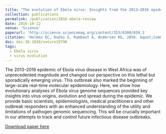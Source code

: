 ```yaml
---
title: "The evolution of Ebola virus: Insights from the 2013–2016 epidemic"
collection: publications
permalink: /publication/2016-ebola-review
date: 2016-10-12
venue: 'Science'
paperurl: 'http://science.sciencemag.org/content/353/6300/658.1'
citation: 'Holmes EC, Dudas G, Rambaut A, Andersen KG, 2016. &quot;Comment on “The evolution of Ebola virus: Insights from the 2013–2016 epidemic&quot;. <i>Nature</i> 538(7624): 193:200.'
doi: doi:10.1038/nature19790
tags:
  - Ebola virus
  - virus evolution
---
```



The 2013–2016 epidemic of Ebola virus disease in West Africa was of unprecedented magnitude and changed our perspective on this lethal but sporadically emerging virus.
This outbreak also marked the beginning of large-scale real-time molecular epidemiology.
Here, we show how evolutionary analyses of Ebola virus genome sequences provided key insights into virus origins, evolution and spread during the epidemic.
We provide basic scientists, epidemiologists, medical practitioners and other outbreak responders with an enhanced understanding of the utility and limitations of pathogen genomic sequencing.
This will be crucially important in our attempts to track and control future infectious disease outbreaks.


[Download paper here](http://evogytis.github.io/files/2016-ebola-review.pdf)

